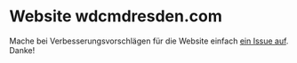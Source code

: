 # Website wdcmdresden.com

Mache bei Verbesserungsvorschlägen für die Website einfach [ein Issue auf](https://github.com/wdcmdresden/website/issues). Danke!